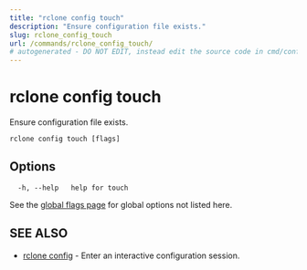 ```yaml
---
title: "rclone config touch"
description: "Ensure configuration file exists."
slug: rclone_config_touch
url: /commands/rclone_config_touch/
# autogenerated - DO NOT EDIT, instead edit the source code in cmd/config/touch/ and as part of making a release run "make commanddocs"
---
```

# rclone config touch

Ensure configuration file exists.

```
rclone config touch [flags]
```

## Options

```
  -h, --help   help for touch
```

See the [global flags page](/flags/) for global options not listed here.

## SEE ALSO

* [rclone config](/commands/rclone_config/)	 - Enter an interactive configuration session.

